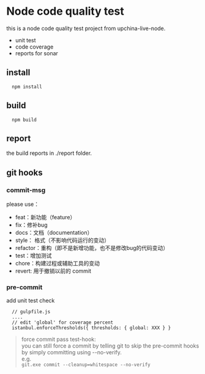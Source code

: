 # Node code quality test  
this is a node code quality test project from upchina-live-node.
* unit test  
* code coverage
* reports for sonar

## install  
```  
  npm install 
```

## build 
```  
  npm build
```  

## report
the build reports in ./report folder.    

## git hooks  
### commit-msg     
please use：  
* feat：新功能（feature）
* fix：修补bug
* docs：文档（documentation）
* style： 格式（不影响代码运行的变动）
* refactor：重构（即不是新增功能，也不是修改bug的代码变动）
* test：增加测试
* chore：构建过程或辅助工具的变动  
* revert: 用于撤销以前的 commit  
  
### pre-commit   
add unit test check  
```   
  // gulpfile.js  
  ....
  // edit 'global' for coverage percent
  istanbul.enforceThresholds({ thresholds: { global: XXX } }
```  

> force commit pass test-hook:  
you can still force a commit by telling git to skip the pre-commit hooks by simply committing using --no-verify.    
e.g.   
`git.exe commit --cleanup=whitespace --no-verify`

